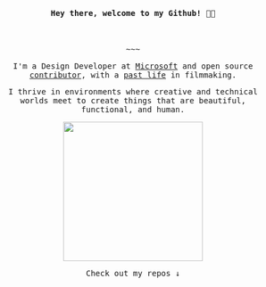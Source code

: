 <h4 align="center" style="font-family: monospace; font-weight: 700;">
  Hey there, welcome to my Github! 👋🏼
</h4>

<br>

<p align="center" style="font-family: monospace;">
  ~~~
</p>

<p align="center" style="font-family: monospace;">
  I'm a Design Developer at <a href="https://github.com/microsoft">Microsoft</a> and open source <a href="https://councildataproject.org/">contributor</a>, with a <a href="https://www.cut.com/">past life</a> in filmmaking.
</p>

<p align="center" style="font-family: monospace;">
  I thrive in environments where creative and technical worlds meet to create things that are beautiful, functional, and human.
</p>

<p align="center">
  <img width="250" src="https://media.giphy.com/media/69jtJ7EgteRXVpASSN/source.gif">
</p>

<p align="center" style="font-family: monospace;">
  Check out my repos ↓
</p>